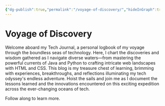 ```yaml
---
{"dg-publish":true,"permalink":"/voyage-of-discovery/","hideInGraph":true,"tags":["gardenEntry"],"dgEnableSearch":true,"created":"2024-12-22T20:17:22.964+05:30","updated":"2024-12-23T00:24:37.218+05:30"}
---
```


# Voyage of Discovery
Welcome aboard my Tech Journal, a personal logbook of my voyage through the boundless seas of technology. Here, I chart the discoveries and wisdom gathered as I navigate diverse waters—from mastering the powerful currents of Java and Python to crafting intricate web landscapes with HTML and CSS. This blog is my treasure chest of learning, brimming with experiences, breakthroughs, and reflections illuminating my tech odyssey's endless adventure. Hoist the sails and join me as I document the lessons learned and the innovations encountered on this exciting expedition across the ever-changing oceans of tech.

Follow along to learn more.